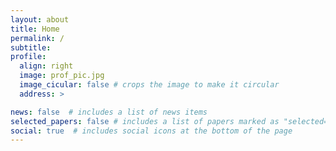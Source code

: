 ```yaml
---
layout: about
title: Home
permalink: /
subtitle: 
profile:
  align: right
  image: prof_pic.jpg
  image_cicular: false # crops the image to make it circular
  address: >

news: false  # includes a list of news items
selected_papers: false # includes a list of papers marked as "selected={true}"
social: true  # includes social icons at the bottom of the page
---
```


